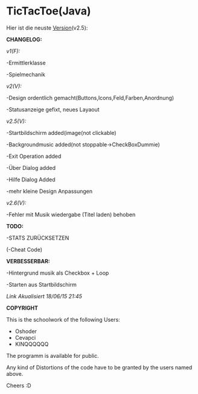 # TicTacToe(Java)

Hier ist die neuste [Version](https://drive.google.com/open?id=0B2GSUNXSneswfl91SEt0bVF1LUczRXZxZ3FfS0VwQ1J6WW42YjZRaUw4LU9GOWRmeEkwRWc&authuser=0)(v2.5):


**CHANGELOG:**

*v1(F):*

-Ermittlerklasse

-Spielmechanik



*v2(V):*

-Design ordentlich gemacht(Buttons,Icons,Feld,Farben,Anordnung) 

-Statusanzeige gefixt, neues Layaout 




*v2.5(V):*

-Startbildschirm added(image(not clickable)

-Backgroundmusic added(not stoppable->CheckBoxDummie)

-Exit Operation added

-Über Dialog added

-Hilfe Dialog Added

-mehr kleine Design Anpassungen


*v2.6(V):*

-Fehler mit Musik wiedergabe (Titel laden) behoben




**TODO:**

-STATS ZURÜCKSETZEN

(-Cheat Code)


**VERBESSERBAR:**

-Hintergrund musik als Checkbox + Loop

-Starten aus Startbildschirm 


*Link Akualisiert 18/06/15 21:45*


**COPYRIGHT**

This is the schoolwork of the following Users:

- Oshoder
- Cevapci
- KINQQQQQQ

The programm is available for public. 

Any kind of Distortions of the code have to be granted by the users named above.

Cheers :D
